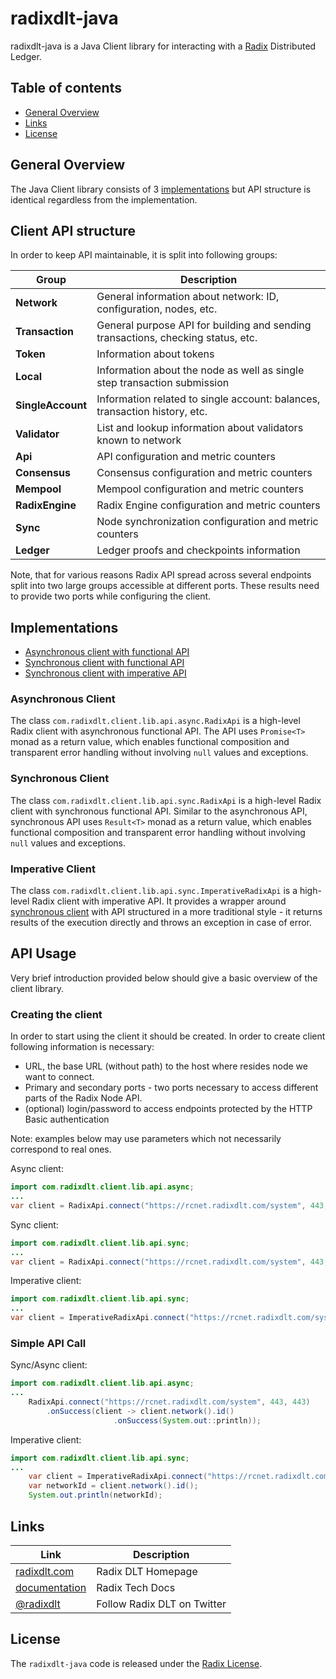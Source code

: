 # radixdlt-java

radixdlt-java is a Java Client library for interacting with a [Radix](https://www.radixdlt.com) Distributed Ledger.

## Table of contents
- [General Overview](#general-overview)
- [Links](#links)
- [License](#license)

## General Overview
The Java Client library consists of 3 [implementations](#implementations) but API structure is identical regardless from the 
implementation. 

## Client API structure
In order to keep API maintainable, it is split into following groups:

| Group | Description |
|---|---|
| __Network__| General information about network: ID, configuration, nodes, etc.
| __Transaction__| General purpose API for building and sending transactions, checking status, etc.
| __Token__| Information about tokens
| __Local__| Information about the node as well as single step transaction submission
| __SingleAccount__| Information related to single account: balances, transaction history, etc.
| __Validator__| List and lookup information about validators known to network
| __Api__| API configuration and metric counters
| __Consensus__| Consensus configuration and metric counters
| __Mempool__| Mempool configuration and metric counters
| __RadixEngine__| Radix Engine configuration and metric counters
| __Sync__| Node synchronization configuration and metric counters
| __Ledger__| Ledger proofs and checkpoints information

Note, that for various reasons Radix API spread across several endpoints split into two large groups
accessible at different ports. These results need to provide two ports while configuring the client. 

## Implementations
- [Asynchronous client with functional API](#asynchronous-client)
- [Synchronous client with functional API](#synchronous-client)
- [Synchronous client with imperative API](#imperative-client)

### Asynchronous Client
The class `com.radixdlt.client.lib.api.async.RadixApi` is a high-level Radix client with asynchronous functional API.
The API uses `Promise<T>` monad as a return value, which enables functional composition and transparent error handling
without involving `null` values and exceptions.

### Synchronous Client
The class `com.radixdlt.client.lib.api.sync.RadixApi` is a high-level Radix client with synchronous functional API.
Similar to the asynchronous API, synchronous API uses `Result<T>` monad as a return value, which enables functional composition and transparent error handling
without involving `null` values and exceptions.

### Imperative Client
The class `com.radixdlt.client.lib.api.sync.ImperativeRadixApi` is a high-level Radix client with
imperative API. It provides a wrapper around [synchronous client](#synchronous-client) with API structured 
in a more traditional style - it returns results of the execution directly and throws an exception in case of error.

## API Usage

Very brief introduction provided below should give a basic overview of the client library.

### Creating the client
In order to start using the client it should be created. In order to create client following information is necessary:
- URL, the base URL (without path) to the host where resides node we want to connect.
- Primary and secondary ports - two ports necessary to access different parts of the Radix Node API.
- (optional) login/password to access endpoints protected by the HTTP Basic authentication

Note: examples below may use parameters which not necessarily correspond to real ones.

Async client:
```java
import com.radixdlt.client.lib.api.async;
...
var client = RadixApi.connect("https://rcnet.radixdlt.com/system", 443, 443);
```

Sync client:
```java
import com.radixdlt.client.lib.api.sync;
...
var client = RadixApi.connect("https://rcnet.radixdlt.com/system", 443, 443);
```

Imperative client:
```java
import com.radixdlt.client.lib.api.sync;
...
var client = ImperativeRadixApi.connect("https://rcnet.radixdlt.com/system", 443, 443);
```

### Simple API Call

Sync/Async client:
```java
import com.radixdlt.client.lib.api.async;
...
    RadixApi.connect("https://rcnet.radixdlt.com/system", 443, 443)
        .onSuccess(client -> client.network().id()
                       .onSuccess(System.out::println));
```

Imperative client:
```java
import com.radixdlt.client.lib.api.sync;
...
    var client = ImperativeRadixApi.connect("https://rcnet.radixdlt.com/system", 443, 443);
    var networkId = client.network().id();
    System.out.println(networkId);
```

## Links

| Link | Description |
| ----- | ------ |
[radixdlt.com](https://radixdlt.com/) | Radix DLT Homepage
[documentation](https://docs.radixdlt.com/) | Radix Tech Docs
[@radixdlt](https://twitter.com/radixdlt) | Follow Radix DLT on Twitter

## License

The `radixdlt-java` code is released under the [Radix License](../LICENSE).